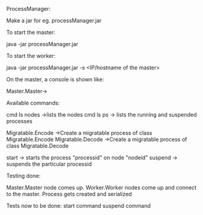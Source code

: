 ProcessManager:

Make a jar for eg. processManager.jar

To start the master:

java -jar processManager.jar


To start the worker:

java -jar processManager.jar -s <IP/hostname of the master>


On the master, a console is shown like:

Master.Master-> <enter your commands here>

Available commands:

cmd ls nodes ->lists the nodes
cmd ls ps -> lists the running and suspended processes

Migratable.Encode <path to input file> <path to the output file> ->Create a migratable process of class Migratable.Encode
Migratable.Decode <path to input file> <path to output file> ->Create a migratable process of class Migratable.Decode

start <processid> <nodeid> -> starts the process "processid" on node "nodeid"
suspend <processid> -> suspends the particular processid

Testing done:

Master.Master node comes up.
Worker.Worker nodes come up and connect to the master.
Process gets created and serialized

Tests now to be done:
start command
suspend command

